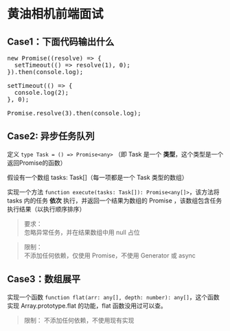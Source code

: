 # 黄油相机前端面试

## Case1：下面代码输出什么

<pre>
new Promise((resolve) => {
  setTimeout(() => resolve(1), 0);
}).then(console.log);

setTimeout(() => {
  console.log(2);
}, 0);

Promise.resolve(3).then(console.log);
</pre>


## Case2: 异步任务队列

定义 `type Task = () => Promise<any>` （即 Task 是一个 **类型**，这个类型是一个返回Promise的函数）

假设有一个数组 tasks: Task[]（每一项都是一个 Task 类型的数组）

实现一个方法 `function execute(tasks: Task[]): Promise<any[]>`，该方法将 tasks 内的任务 **依次** 执行，并返回一个结果为数组的 Promise ，该数组包含任务执行结果（以执行顺序排序）

>要求：  
>忽略异常任务，并在结果数组中用 null 占位 

>限制：  
>不添加任何依赖，仅使用 Promise，不使用 Generator 或 async

## Case3：数组展平

实现一个函数 `function flat(arr: any[], depth: number): any[]`，这个函数实现 Array.prototype.flat 的功能，flat 函数没用过可以查。

>限制：
>不添加任何依赖，不使用现有实现
